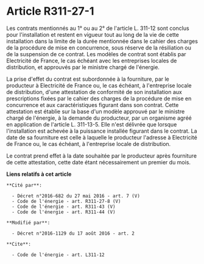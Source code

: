 # Article R311-27-1

Les contrats mentionnés au 1° ou au 2° de l'article L. 311-12 sont conclus pour l'installation et restent en vigueur tout au
long de la vie de cette installation dans la limite de la durée mentionnée dans le cahier des charges de la procédure de mise
en concurrence, sous réserve de la résiliation ou de la suspension de ce contrat. Les modèles de contrat sont établis par
Electricité de France, le cas échéant avec les entreprises locales de distribution, et approuvés par le ministre chargé de
l'énergie. 

La prise d'effet du contrat est subordonnée à la fourniture, par le producteur à Electricité de France ou, le cas échéant, à
l'entreprise locale de distribution, d'une attestation de conformité de son installation aux prescriptions fixées par le
cahier des charges de la procédure de mise en concurrence et aux caractéristiques figurant dans son contrat. Cette
attestation est établie sur la base d'un modèle approuvé par le ministre chargé de l'énergie, à la demande du producteur, par
un organisme agréé en application de l'article L. 311-13-5. Elle n'est délivrée que lorsque l'installation est achevée à la
puissance installée figurant dans le contrat. La date de sa fourniture est celle à laquelle le producteur l'adresse à
Electricité de France ou, le cas échéant, à l'entreprise locale de distribution. 

Le contrat prend effet à la date souhaitée par le producteur après fourniture de cette attestation, cette date étant
nécessairement un premier du mois.

**Liens relatifs à cet article**

	**Cité par**:

	  - Décret n°2016-682 du 27 mai 2016 - art. 7 (V)
	  - Code de l'énergie - art. R311-27-8 (V)
	  - Code de l'énergie - art. R311-43 (V)
	  - Code de l'énergie - art. R311-44 (V)

	**Modifié par**:

	  - Décret n°2016-1129 du 17 août 2016 - art. 2

	**Cite**:

	  - Code de l'énergie - art. L311-12
